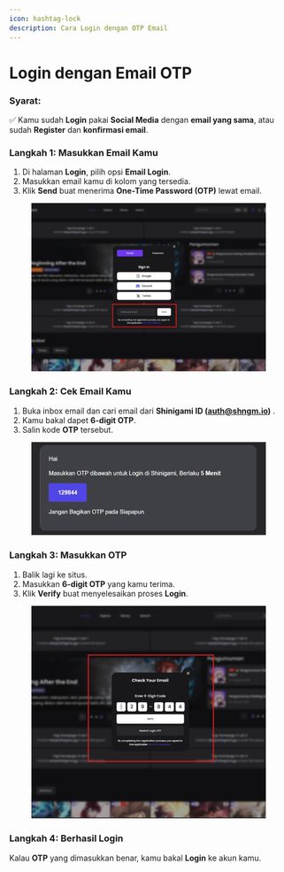 ```yaml
---
icon: hashtag-lock
description: Cara Login dengan OTP Email
---
```


# Login dengan Email OTP

### Syarat:

✅ Kamu sudah **Login** pakai **Social Media** dengan **email yang sama**, atau sudah **Register** dan **konfirmasi email**.

### Langkah 1: Masukkan Email Kamu

1. Di halaman **Login**, pilih opsi **Email Login**.
2. Masukkan email kamu di kolom yang tersedia.
3. Klik **Send** buat menerima **One-Time Password (OTP)** lewat email.

<figure><img src="../.gitbook/assets/02-email-otp.png" alt="" width="563"><figcaption></figcaption></figure>

### Langkah 2: Cek Email Kamu

1. Buka inbox email dan cari email dari **Shinigami ID (auth@shngm.io)** .
2. Kamu bakal dapet **6-digit OTP**.
3. Salin kode **OTP** tersebut.

<figure><img src="../.gitbook/assets/02-email-otp-3.jpg" alt="" width="563"><figcaption></figcaption></figure>

### Langkah 3: Masukkan OTP

1. Balik lagi ke situs.
2. Masukkan **6-digit OTP** yang kamu terima.
3. Klik **Verify** buat menyelesaikan proses **Login**.

<figure><img src="../.gitbook/assets/02-email-otp-4.jpg" alt="" width="563"><figcaption></figcaption></figure>

### Langkah 4: Berhasil Login

Kalau **OTP** yang dimasukkan benar, kamu bakal **Login** ke akun kamu.
